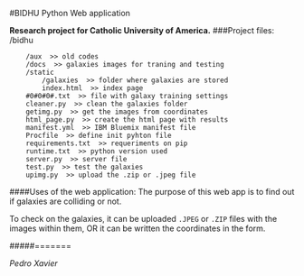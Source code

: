 #BIDHU Python Web application

**Research project for Catholic University of America.**
###Project files:
    /bidhu

        /aux  >> old codes
        /docs  >> galaxies images for traning and testing
        /static
            /galaxies  >> folder where galaxies are stored
            index.html  >> index page
        #0#0#0#.txt  >> file with galaxy training settings
        cleaner.py  >> clean the galaxies folder
        getimg.py  >> get the images from coordinates
        html_page.py  >> create the html page with results
        manifest.yml  >> IBM Bluemix manifest file
        Procfile  >> define init pyhton file
        requirements.txt  >> requeriments on pip
        runtime.txt  >> python version used
        server.py  >> server file
        test.py  >> test the galaxies
        upimg.py  >> upload the .zip or .jpeg file


####Uses of the web application:
The purpose of this web app is to find out if galaxies
are colliding or not.

To check on the galaxies, it can be uploaded `.JPEG` or `.ZIP`
files with the images within them, OR it can be written
 the coordinates in the form.

#####=======

_Pedro Xavier_


